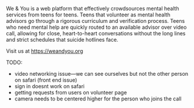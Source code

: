 We & You is a web platform that effectively crowdsources mental health services from teens for teens. Teens that volunteer as mental health advisors go through a rigorous curriculum and verification process. Teens who need mental help are quickly routed to an available advisor over video call, allowing for close, heart-to-heart conversations without the long lines and strict schedules that suicide hotlines face.

Visit us at https://weandyou.org

TODO:
- video networking issue—we can see ourselves but not the other person on safari (front end issue)
- sign in doesnt work on safari 
- getting requests from users on volunteer page 
- camera needs to be centered higher for the person who joins the call